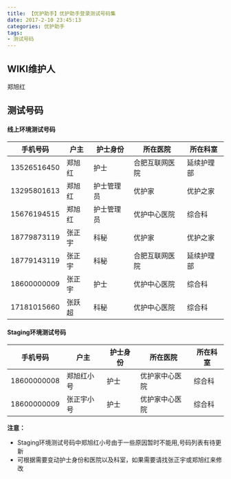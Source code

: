 ```yaml
---
title: 【优护助手】优护助手登录测试号码集
date: 2017-2-10 23:45:13
categories: 优护助手
tags:
- 测试号码
---
```


## WIKI维护人

郑旭红

## 测试号码
 
#### 线上环境测试号码
 
 手机号码|户主|护士身份|所在医院|所在科室
 -------|---|-------|-------|------
 13526516450|郑旭红|护士|合肥互联网医院|延续护理部
 13295801613|郑旭红|护士管理员|优护家|优护之家
 15676194515|郑旭红|护士管理员|优护中心医院|综合科
 18779873119|张正宇|科秘|优护家|优护之家
 18779143119|张正宇|科秘|合肥互联网医院|延续护理部
 18600000009|张正宇|护士|优护中心医院|综合科
 17181015660|张跃超|科秘|优护中心医院|综合科
 
#### Staging环境测试号码

 手机号码|户主|护士身份|所在医院|所在科室
 -------|---|-------|-------|------
 18600000008|郑旭红小号|护士|优护家中心医院|综合科
 18600000009|张正宇小号|护士|优护家中心医院|综合科
 
 

**注意：**
 
 - Staging环境测试号码中郑旭红小号由于一些原因暂时不能用,号码列表有待更新
 - 可根据需要变动护士身份和医院以及科室，如果需要请找张正宇或郑旭红来修改
 
 

